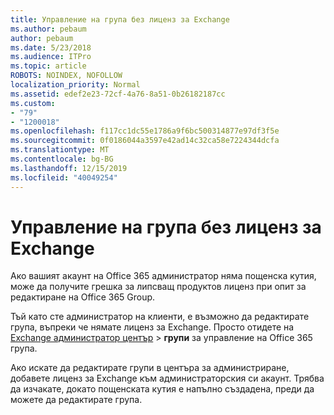 ```yaml
---
title: Управление на група без лиценз за Exchange
ms.author: pebaum
author: pebaum
ms.date: 5/23/2018
ms.audience: ITPro
ms.topic: article
ROBOTS: NOINDEX, NOFOLLOW
localization_priority: Normal
ms.assetid: edef2e23-72cf-4a76-8a51-0b26182187cc
ms.custom:
- "79"
- "1200018"
ms.openlocfilehash: f117cc1dc55e1786a9f6bc500314877e97df3f5e
ms.sourcegitcommit: 0f0186044a3597e42ad14c32ca58e7224344dcfa
ms.translationtype: MT
ms.contentlocale: bg-BG
ms.lasthandoff: 12/15/2019
ms.locfileid: "40049254"
---
```

# <a name="manage-a-group-without-an-exchange-license"></a>Управление на група без лиценз за Exchange

Ако вашият акаунт на Office 365 администратор няма пощенска кутия, може да получите грешка за липсващ продуктов лиценз при опит за редактиране на Office 365 Group.
  
Тъй като сте администратор на клиенти, е възможно да редактирате група, въпреки че нямате лиценз за Exchange. Просто отидете на [Exchange администратор център](https://outlook.office365.com/ecp.aspx) \> **групи** за управление на Office 365 група.
  
Ако искате да редактирате групи в центъра за администриране, добавете лиценз за Exchange към администраторския си акаунт. Трябва да изчакате, докато пощенската кутия е напълно създадена, преди да можете да редактирате група.
  